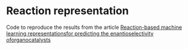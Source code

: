 # Reaction representation

Code to reproduce the results from the article [Reaction-based machine learning representationsfor predicting the enantioselectivity oforganocatalysts](https://pubs.rsc.org/en/content/articlepdf/2021/sc/d1sc00482d)

